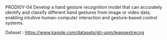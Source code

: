 PRODIGY-04
Develop a hand gesture recognition model that can accurately identify and 
classify different hand gestures from image or video data, 
enabling intuitive human-computer interaction and gesture-based control systems.

Dataset : https://www.kaggle.com/datasets/gti-upm/leapgestrecog
